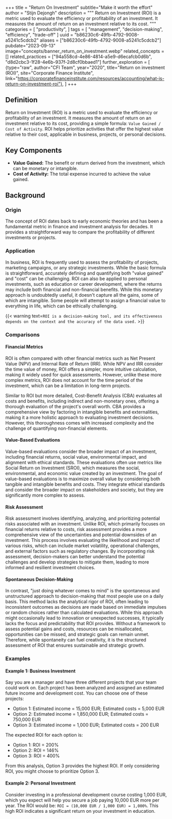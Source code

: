 +++
title = "Return On Investment"
subtitle="Make it worth the effort"
author = "Stijn Dejongh"
description = """
Return on Investment (ROI) is a metric used to evaluate the efficiency or profitability of an investment. It measures the amount of return on an
investment relative to its cost.
"""
categories = [
    "productivity",
]
tags = [
    "management", "decision-making", "efficiency", "trade-off"
]
uuid = "b86230c6-49fb-4792-9008-a5241c5cdcb2"
aliases = ["b86230c6-49fb-4792-9008-a5241c5cdcb2"]
pubdate="2023-09-13"
image="concepts/banner_return_on_investment.webp"
related_concepts = []
related_practices = ["94a558cd-4e86-4814-a5e9-d6ecafcb0d6b", "d8d2cbc3-1f28-4e6b-937f-2d8cf0bbaed1"]
further_exploration = [
  {type="raw", author="CFI Team", year="2020", title="Return on investment (ROI)", site="Corporate Finance Institute", link="https://corporatefinanceinstitute.com/resources/accounting/what-is-return-on-investment-roi"},
]
+++

## Definition

Return on Investment (ROI) is a metric used to evaluate the efficiency or profitability of an investment. It measures the amount of return on an
investment relative to its cost, providing a simple formula: `Value Gained / Cost of Activity`. ROI helps prioritize activities that offer the highest
value relative to their cost, applicable in business, projects, or personal decisions.

## Key Components

* **Value Gained:** The benefit or return derived from the investment, which can be monetary or intangible.
* **Cost of Activity:** The total expense incurred to achieve the value gained.

## Background

### Origin

The concept of ROI dates back to early economic theories and has been a fundamental metric in finance and investment analysis for decades. It
provides a straightforward way to compare the profitability of different investments or projects.

### Application

In business, ROI is frequently used to assess the profitability of projects, marketing campaigns, or any strategic investments. While the basic
formula is straightforward, accurately defining and quantifying both "value gained" and "cost" can be challenging. ROI can also be applied to
personal investments, such as education or career development, where the returns may include both financial and non-financial benefits.
While this monetary approach is undoubtedly useful, it doesn't capture all the gains, some of which are intangible.
Some people will attempt to assign a financial value to everything in life, which can be ethically challenging.


{{< warning text=`ROI is a decision-making tool, and its effectiveness depends on the context and the accuracy of the data used.` >}}

### Comparisons

#### Financial Metrics

ROI is often compared with other financial metrics such as Net Present Value (NPV) and Internal Rate of Return (IRR). While NPV and IRR consider the
time value of money, ROI offers a simpler, more intuitive calculation, making it widely used for quick assessments. However, unlike these more
complex metrics, ROI does not account for the time period of the investment, which can be a limitation in long-term projects.

Similar to ROI but more detailed, Cost-Benefit Analysis (CBA) evaluates all costs and benefits, including indirect and non-monetary ones, offering a
thorough evaluation of the project's overall worth. CBA provides a comprehensive view by factoring in intangible benefits and externalities, making
it a more holistic approach to evaluating investment decisions. However, this thoroughness comes with increased complexity and the challenge of
quantifying non-financial elements.

#### Value-Based Evaluations

Value-based evaluations consider the broader impact of an investment, including financial returns, social value, environmental impact, and alignment
with ethical standards. These evaluations often use metrics like Social Return on Investment (SROI), which measures the social, environmental, and
economic value created by an investment. The goal of value-based evaluations is to maximize overall value by considering both tangible and
intangible benefits and costs. They integrate ethical standards and consider the broader impact on stakeholders and society, but they are
significantly more complex to assess.

#### Risk Assessment

Risk assessment involves identifying, analyzing, and prioritizing potential risks associated with an investment. Unlike ROI, which primarily focuses
on financial returns relative to costs, risk assessment provides a more comprehensive view of the uncertainties and potential downsides of an
investment. This process involves evaluating the likelihood and impact of various risks, which can include market volatility, operational
challenges, and external factors such as regulatory changes. By incorporating risk assessment, decision-makers can better understand the potential
challenges and develop strategies to mitigate them, leading to more informed and resilient investment choices.

#### Spontaneous Decision-Making

In contrast, "just doing whatever comes to mind" is the spontaneous and unstructured approach to decision-making that most people use on a daily
basis. This method lacks the analytical rigor of ROI, often leading to inconsistent outcomes as decisions are made based on immediate impulses or
random choices rather than calculated evaluations. While this approach might occasionally lead to innovation or unexpected successes, it typically
lacks the focus and predictability that ROI provides. Without a framework to assess potential gains and costs, resources can be misallocated,
opportunities can be missed, and strategic goals can remain unmet. Therefore, while spontaneity can fuel creativity, it is the structured assessment
of ROI that ensures sustainable and strategic growth.

### Examples

#### Example 1: Business Investment

Say you are a manager and have three different projects that your team could work on. Each project has been analyzed and assigned an estimated future income and development cost. You can choose one of these projects:

* Option 1: Estimated income = 15,000 EUR; Estimated costs = 5,000 EUR
* Option 2: Estimated income = 1,850,000 EUR; Estimated costs = 750,000 EUR
* Option 3: Estimated income = 1,000 EUR; Estimated costs = 200 EUR

The expected ROI for each option is:
* Option 1: ROI = 200%
* Option 2: ROI = 146%
* Option 3: ROI = 400%

From this analysis, Option 3 provides the highest ROI. If only considering ROI, you might choose to prioritize Option 3.

#### Example 2: Personal Investment

Consider investing in a professional development course costing 1,000 EUR, which you expect will help you secure a job paying 10,000 EUR more per
year. The ROI would be: `ROI = (10,000 EUR / 1,000 EUR) = 1,000%`. This high ROI indicates a significant return on your investment in education.
